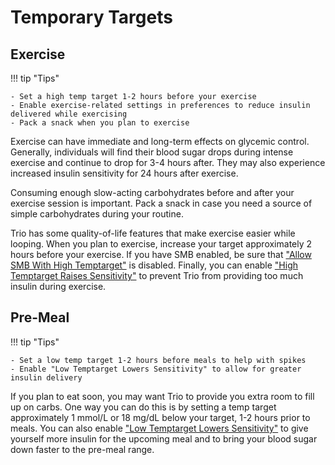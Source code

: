 # Temporary Targets

## Exercise

!!! tip "Tips"
    
    - Set a high temp target 1-2 hours before your exercise
    - Enable exercise-related settings in preferences to reduce insulin delivered while exercising
    - Pack a snack when you plan to exercise

Exercise can have immediate and long-term effects on glycemic control. Generally, individuals will find their blood sugar drops during intense exercise and continue to drop for 3-4 hours after. They may also experience increased insulin sensitivity for 24 hours after exercise.

Consuming enough slow-acting carbohydrates before and after your exercise session is important. Pack a snack in case you need a source of simple carbohydrates during your routine. 

Trio has some quality-of-life features that make exercise easier while looping. When you plan to exercise, increase your target approximately 2 hours before your exercise. If you have SMB enabled, be sure that ["Allow SMB With High Temptarget"](../settings/configuration/preferences/smbsettings.md#allow-smb-with-high-temptarget) is disabled. Finally, you can enable ["High Temptarget Raises Sensitivity"](../settings/configuration/preferences/targetsettings.md#high-temptarget-raises-sensitivity) to prevent Trio from providing too much insulin during exercise.

## Pre-Meal

!!! tip "Tips"
    
    - Set a low temp target 1-2 hours before meals to help with spikes
    - Enable "Low Temptarget Lowers Sensitivity" to allow for greater insulin delivery

If you plan to eat soon, you may want Trio to provide you extra room to fill up on carbs. One way you can do this is by setting a temp target approximately 1 mmol/L or 18 mg/dL below your target, 1-2 hours prior to meals. You can also enable ["Low Temptarget Lowers Sensitivity"](../settings/configuration/preferences/targetsettings.md#low-temptarget-lowers-sensitivity)  to give yourself more insulin for the upcoming meal and to bring your blood sugar down faster to the pre-meal range.
